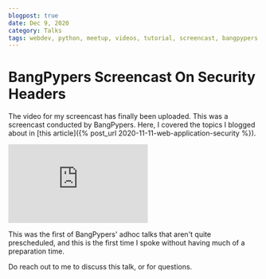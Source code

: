 ```yaml
---
blogpost: true
date: Dec 9, 2020
category: Talks
tags: webdev, python, meetup, videos, tutorial, screencast, bangpypers
---
```


# BangPypers Screencast On Security Headers

The video for my screencast has finally been uploaded. This was a screencast conducted by BangPypers.
Here, I covered the topics I blogged about in [this article]({% post_url 2020-11-11-web-application-security %}).


<iframe
    width="280"
    height="158"
    src="https://www.youtube.com/embed/xickNijifOs"
    frameborder="0"
    allow="accelerometer; autoplay; encrypted-media; gyroscope; picture-in-picture"
    allowfullscreen>
</iframe>

This was the first of BangPypers' adhoc talks that aren't quite prescheduled, and this is the first time I spoke without having much of a preparation time.

Do reach out to me to discuss this talk, or for questions.
